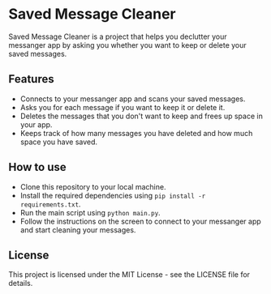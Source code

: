 # Saved Message Cleaner

Saved Message Cleaner is a project that helps you declutter your messanger app by asking you whether you want to keep or delete your saved messages.

## Features

- Connects to your messanger app and scans your saved messages.
- Asks you for each message if you want to keep it or delete it.
- Deletes the messages that you don't want to keep and frees up space in your app.
- Keeps track of how many messages you have deleted and how much space you have saved.

## How to use

- Clone this repository to your local machine.
- Install the required dependencies using `pip install -r requirements.txt`.
- Run the main script using `python main.py`.
- Follow the instructions on the screen to connect to your messanger app and start cleaning your messages.

## License

This project is licensed under the MIT License - see the LICENSE file for details.

